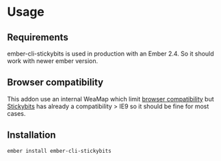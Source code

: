 # Usage

## Requirements

ember-cli-stickybits is used in production with an Ember 2.4.
So it should work with newer ember version.

## Browser compatibility

This addon use an internal WeaMap which limit [browser compatibility](https://developer.mozilla.org/en-US/docs/Web/JavaScript/Reference/Global_Objects/WeakMap#Browser_compatibility)
but [Stickybits](https://github.com/dollarshaveclub/stickybits#browser-compatibility) has already a compatibility > IE9 so it should be fine for most cases.


## Installation

```sh
ember install ember-cli-stickybits
```
